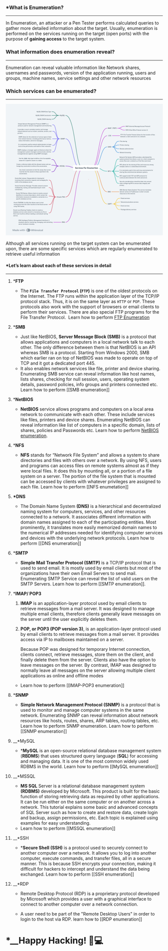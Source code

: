 ### __*What is Enumeration?__
----------------------------------

In Enumeration, an attacker or a Pen Tester performs calculated queries to gather more detailed information about the target. Usually, enumeration is performed on the services running on the target (open ports) with the purpose of **gaining access** to the target system.

### __What information does enumeration reveal?__
-------------------------------------------------------------

Enumeration can reveal valuable information like Network shares, usernames and passwords, version of the application running, users and groups, machine names, service settings and other network resources

### __Which services can be enumerated?__
------------------------------------------

![Tux, the Linux mascot](https://github.com/sbourziq1337/Enumeration-guide-for-beginners/blob/main/map_protcol.png)

Although all services running on the target system can be enumerated upon, there are some specific services which are regularly enumerated to retrieve useful information

#### *Let’s learn about each of these services in detail
--------------------------------------------------

1. *__FTP__

	* The **`File Transfer Protocol` (`FTP`)** is one of the oldest protocols on the Internet. The FTP runs within the application layer of the TCP/IP protocol stack. Thus, it is on the same layer as `HTTP` or `POP`. These protocols also work with the support of browsers or email clients to perform their services. There are also special FTP programs for the File Transfer Protocol.   Learn how to perform [FTP Enumeration](https://github.com/sbourziq1337/Enumeration-guide-for-beginners/blob/main/FTP%20Enumeration.md)

2. *__SMB__

	* Just like NetBIOS, **Server Message Block (SMB)** is a protocol that allows applications and computers in a local network talk to each other. The only difference between them is that NetBIOS is an API whereas SMB is a protocol. Starting from Windows 2000, SMB which earlier ran on top of NetBIOS was made to operate on top of TCP and it got a dedicated port 445.
	* It also enables network services like file, printer and device sharing. Enumerating SMB service can reveal information like host names, lists shares, checking for null session, users, operating system details, password policies, info groups and printers connected etc.  Learn how to perform [[SMB enumeration]]

3. *__NetBIOS__

	* **NetBIOS** service allows programs and computers on a local area network to communicate with each other. These include services like files, printers and device shares. Enumerating NetBIOS can reveal information like list of computers in a specific domain, lists of shares, policies and Passwords etc. Learn how to perform [NetBIOS enumeration](https://www.hackercoolmagazine.com/netbios-enumeration-for-beginners/).

4. *__NFS__
 
	* **NFS** stands for “Network File System” and allows a system to share directories and files with others over a network. By using NFS, users and programs can access files on remote systems almost as if they were local files. It does this by mounting all, or a portion of a file system on a server. The portion of the file system that is mounted can be accessed by clients with whatever privileges are assigned to each file. Learn how to perform [[NFS enumetation]]

5. __*DNS__

	* The Domain Name System **(DNS)** is a hierarchical and decentralized naming system for computers, services, and other resources connected to a network. It associates different information with domain names assigned to each of the participating entities. Most prominently, it translates more easily memorized domain names to the numerical IP addresses needed for identifying computer services and devices with the underlying network protocols. Learn how to perform [[DNS enumeration]]

6. *__SMTP__

	* **Simple Mail Transfer Protocol (SMTP)** is a TCP/IP protocol that is used to send email. It is mostly used by email clients but most of the organizations have their own Email Servers to send mail. Enumerating SMTP Service can reveal the list of valid users on the SMTP Servers. Learn how to perform [[SMTP enumeration]].

7. *__IMAP/ POP3__

	1. **IMAP** is an application-layer protocol used by email clients to retrieve messages from a mail server. It was designed to manage multiple email clients, therefore clients generally leave messages on the server until the user explicitly deletes them.
	
	2.  **POP, or POP3 (POP version 3)**, is an application-layer protocol used by email clients to retrieve messages from a mail server. It provides access via IP to mailboxes maintained on a server.
		
		Because POP was designed for temporary Internet connection, clients connect, retrieve messages, store them on the client, and finally delete them from the server. Clients also have the option to leave messages on the server. By contrast, IMAP was designed to normally leave all messages on the server allowing multiple client applications as online and offline modes

	* Learn how to perform [[IMAP-POP3 enumeration]]
	
8. *__SNMP__

	* **Simple Network Management Protocol (SNMP)** is a protocol that is used to monitor and manage computer systems in the same network. Enumerating SNMP can reveal information about network resources like hosts, routes, shares, ARP tables, routing tables, etc. Learn how to perform SNMP enumeration. Learn how to perform [[SNMP enumeration]]

9. __*MySQL

	* ***MySQL** is an open-source relational database management system (**RBDMS**) that uses structured query language (**SQL**) for accessing and managing data. It is one of the most common widely used RDBMS in the world. Learn how to perform [[MySQL enumeration]]

10. __*MSSQL

	* **MS SQL** Server is a relational database management system **(RDBMS)** developed by Microsoft. This product is built for the basic function of storing retrieving data as required by other applications. It can be run either on the same computer or on another across a network. This tutorial explains some basic and advanced concepts of SQL Server such as how to create and restore data, create login and backup, assign permissions, etc. Each topic is explained using examples for easy understanding.
	* Learn how to perform [[MSSQL enumeration]]

11. __*SSH

	* ***Secure Shell (SSH)** is a protocol used to securely connect to another computer over a network. It allows you to log into another computer, execute commands, and transfer files, all in a secure manner. This is because SSH encrypts your connection, making it difficult for hackers to intercept and understand the data being exchanged. Learn how to perform [[SSH enumeration]]

12. __*RDP 

	* Remote Desktop Protocol (RDP) is a proprietary protocol developed by Microsoft which provides a user with a graphical interface to connect to another computer over a network connection.

	* A user need to be part of the "Remote Desktop Users" in order to login to the host via RDP. learn how to [[RDP enumeration]]

#  *__Happy Hacking! 🎩💻

